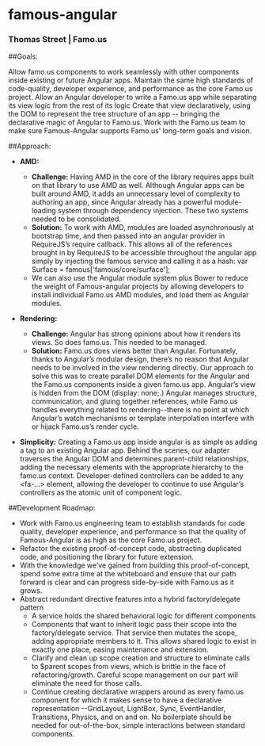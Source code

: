 # famous-angular
### Thomas Street | Famo.us

##Goals:

Allow famo.us components to work seamlessly with other components inside existing or future Angular apps.
Maintain the same high standards of code-quality,  developer experience,  and performance as the core Famo.us project.
Allow an Angular developer to write a Famo.us app while separating its view logic from the rest of its logic
Create that view declaratively, using the DOM to represent the tree structure of an app -- bringing the declarative magic of Angular to Famo.us.
Work with the Famo.us team to make sure Famous-Angular supports Famo.us’ long-term goals and vision.

##Approach:

* **AMD:**
  * **Challenge:** Having AMD in the core of the library requires apps built on that library to use AMD as well. Although Angular apps can be built around AMD, it adds an unnecessary level of complexity to authoring an app, since Angular already has a powerful module-loading system through dependency injection. These two systems needed to be consolidated.
  * **Solution:** To work with AMD, modules are loaded asynchronously at bootstrap time, and then passed into an angular provider in RequireJS’s require callback. This allows all of the references brought in by RequireJS to be accessible throughout the angular app simply by injecting the famous service and calling it as a hash: var Surface = famous['famous/core/surface'];
  * We can also use the Angular module system plus Bower to reduce the weight of Famous-angular projects by allowing developers to install individual Famo.us AMD modules, and load them as Angular modules.

* **Rendering:** 
  * **Challenge:** Angular has strong opinions about how it renders its views. So does famo.us. This needed to be managed.
  * **Solution:** Famo.us does views better than Angular. Fortunately, thanks to Angular’s modular design, there’s no reason that Angular needs to be involved in the view rendering directly. Our approach to solve this was to create parallel DOM elements for the Angular and the Famo.us components inside a given famo.us app.  Angular’s view is hidden from the DOM (display: none;.) Angular manages structure, communication, and gluing together references, while Famo.us handles everything related to rendering--there is no point at which Angular’s watch mechanisms or template interpolation interfere with or hijack Famo.us’s render cycle. 
* **Simplicity:** Creating a Famo.us app inside angular is as simple as adding a <fa-app></fa-app> tag to an existing Angular app. Behind the scenes, our adapter traverses the Angular DOM and determines parent-child relationships, adding the necessary elements with the appropriate hierarchy to the famo.us context.  Developer-defined controllers can be added to any <fa-...> element, allowing the developer to continue to use Angular’s controllers as the atomic unit of component logic. 

##Development Roadmap:

* Work with Famo.us engineering team to establish standards for code quality, developer experience, and performance so that the quality of Famous-Angular is as high as the core Famo.us project.
* Refactor the existing proof-of-concept code, abstracting duplicated code, and positioning the library for future extension. 
* With the knowledge we’ve gained from building this proof-of-concept, spend some extra time at the whiteboard and ensure that our path forward is clear and can progress side-by-side with Famo.us as it grows.
* Abstract redundant directive features into a hybrid factory/delegate pattern
  * A service holds the shared behavioral logic for different components
  * Components that want to inherit logic pass their scope into the factory/delegate service. That service then mutates the scope, adding appropriate members to it.  This allows shared logic to exist in exactly one place, easing maintenance and extension.
  * Clarify and clean up scope creation and structure to eliminate calls to $parent scopes from views, which is brittle in the face of refactoring/growth. Careful scope management on our part will eliminate the need for those calls.
  * Continue creating declarative wrappers around as every famo.us component for which it makes sense to have a declarative representation --GridLayout, LightBox, Sync, EventHandler, Transitions, Physics, and on and on. No boilerplate should be needed for out-of-the-box, simple interactions between standard components.
